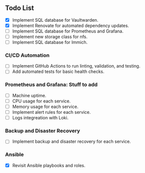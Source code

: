 ## Todo List

- [x] Implement SQL database for Vaultwarden.
- [x] Implement Renovate for automated dependency updates.
- [ ] Implement SQL database for Prometheus and Grafana.
- [ ] Implement new storage class for nfs.
- [ ] Implement SQL database for Immich.

### CI/CD Automation
- [ ] Implement GitHub Actions to run linting, validation, and testing.
- [ ] Add automated tests for basic health checks.

### Prometheus and Grafana: Stuff to add
- [ ] Machine uptime.
- [ ] CPU usage for each service.
- [ ] Memory usage for each service.
- [ ] Implement alert rules for each service.
- [ ] Logs integreation with Loki.

### Backup and Disaster Recovery
- [ ] Implement backup and disaster recovery for each service.

### Ansible
- [x] Revisit Ansible playbooks and roles.
